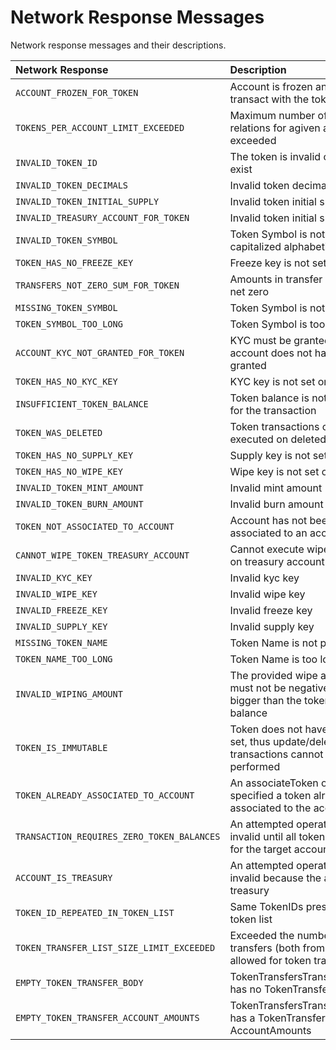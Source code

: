 # Network Response Messages

Network response messages and their descriptions.

| Network Response | Description |
| :--- | :--- |
| `ACCOUNT_FROZEN_FOR_TOKEN` | Account is frozen and cannot transact with the token |
| `TOKENS_PER_ACCOUNT_LIMIT_EXCEEDED` | Maximum number of token relations for agiven account is exceeded |
| `INVALID_TOKEN_ID` | The token is invalid or does not exist |
| `INVALID_TOKEN_DECIMALS` | Invalid token decimals |
| `INVALID_TOKEN_INITIAL_SUPPLY` | Invalid token initial supply |
| `INVALID_TREASURY_ACCOUNT_FOR_TOKEN` | Invalid token initial supply |
| `INVALID_TOKEN_SYMBOL` | Token Symbol is not UTF-8 capitalized alphabetical string |
| `TOKEN_HAS_NO_FREEZE_KEY` | Freeze key is not set on token |
| `TRANSFERS_NOT_ZERO_SUM_FOR_TOKEN` | Amounts in transfer list are not net zero |
| `MISSING_TOKEN_SYMBOL` | Token Symbol is not provided |
| `TOKEN_SYMBOL_TOO_LONG` | Token Symbol is too long |
| `ACCOUNT_KYC_NOT_GRANTED_FOR_TOKEN` | KYC must be granted and account does not have KYC granted |
| `TOKEN_HAS_NO_KYC_KEY` | KYC key is not set on token |
| `INSUFFICIENT_TOKEN_BALANCE` | Token balance is not sufficient for the transaction |
| `TOKEN_WAS_DELETED` | Token transactions cannot be executed on deleted token |
| `TOKEN_HAS_NO_SUPPLY_KEY` | Supply key is not set on token |
| `TOKEN_HAS_NO_WIPE_KEY` | Wipe key is not set on token |
| `INVALID_TOKEN_MINT_AMOUNT` | Invalid mint amount |
| `INVALID_TOKEN_BURN_AMOUNT` | Invalid burn amount |
| `TOKEN_NOT_ASSOCIATED_TO_ACCOUNT` | Account has not been associated to an account |
| `CANNOT_WIPE_TOKEN_TREASURY_ACCOUNT` | Cannot execute wipe operation on treasury account |
| `INVALID_KYC_KEY` | Invalid kyc key |
| `INVALID_WIPE_KEY` | Invalid wipe key |
| `INVALID_FREEZE_KEY` | Invalid freeze key |
| `INVALID_SUPPLY_KEY` | Invalid supply key |
| `MISSING_TOKEN_NAME` | Token Name is not provided |
| `TOKEN_NAME_TOO_LONG` | Token Name is too long |
| `INVALID_WIPING_AMOUNT` | The provided wipe amount must not be negative, zero or bigger than the token holder balance |
| `TOKEN_IS_IMMUTABLE` | Token does not have Admin key set, thus update/delete transactions cannot be performed |
| `TOKEN_ALREADY_ASSOCIATED_TO_ACCOUNT` | An associateToken operation specified a token already associated to the account |
| `TRANSACTION_REQUIRES_ZERO_TOKEN_BALANCES` | An attempted operation is invalid until all token balances for the target account are zero |
| `ACCOUNT_IS_TREASURY` | An attempted operation is invalid because the account is a treasury |
| `TOKEN_ID_REPEATED_IN_TOKEN_LIST` | Same TokenIDs present in the token list |
| `TOKEN_TRANSFER_LIST_SIZE_LIMIT_EXCEEDED` | Exceeded the number of token transfers \(both from and to\) allowed for token transfer list |
| `EMPTY_TOKEN_TRANSFER_BODY` | TokenTransfersTransactionBody has no TokenTransferList |
| `EMPTY_TOKEN_TRANSFER_ACCOUNT_AMOUNTS` | TokenTransfersTransactionBody has a TokenTransferList with no AccountAmounts |



